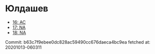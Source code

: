 # Юлдашев
- [16: AC](16.md)
- [17: NA](17.md)
- [18: NA](18.md)

Commit: b63c7f9ebee0dc828ac59490cc676daeca4bc9ea
 fetched at: 20201013-060311
